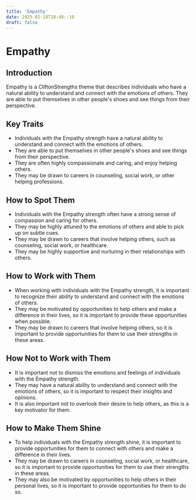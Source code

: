 ```yaml
---
title: 'Empathy'
date: 2025-02-18T18:40::10
draft: false
---
```


# Empathy

## Introduction

Empathy is a CliftonStrengths theme that describes individuals who have a natural ability to understand and connect with the emotions of others. They are able to put themselves in other people's shoes and see things from their perspective.

## Key Traits

- Individuals with the Empathy strength have a natural ability to understand and connect with the emotions of others.
- They are able to put themselves in other people's shoes and see things from their perspective.
- They are often highly compassionate and caring, and enjoy helping others.
- They may be drawn to careers in counseling, social work, or other helping professions.

## How to Spot Them

- Individuals with the Empathy strength often have a strong sense of compassion and caring for others.
- They may be highly attuned to the emotions of others and able to pick up on subtle cues.
- They may be drawn to careers that involve helping others, such as counseling, social work, or healthcare.
- They may be highly supportive and nurturing in their relationships with others.

## How to Work with Them

- When working with individuals with the Empathy strength, it is important to recognize their ability to understand and connect with the emotions of others.
- They may be motivated by opportunities to help others and make a difference in their lives, so it is important to provide these opportunities when possible.
- They may be drawn to careers that involve helping others, so it is important to provide opportunities for them to use their strengths in these areas.

## How Not to Work with Them

- It is important not to dismiss the emotions and feelings of individuals with the Empathy strength.
- They may have a natural ability to understand and connect with the emotions of others, so it is important to respect their insights and opinions.
- It is also important not to overlook their desire to help others, as this is a key motivator for them.

## How to Make Them Shine

- To help individuals with the Empathy strength shine, it is important to provide opportunities for them to connect with others and make a difference in their lives.
- They may be drawn to careers in counseling, social work, or healthcare, so it is important to provide opportunities for them to use their strengths in these areas.
- They may also be motivated by opportunities to help others in their personal lives, so it is important to provide opportunities for them to do so.
